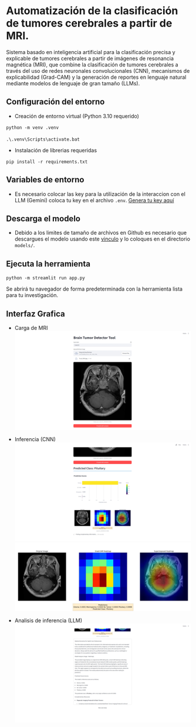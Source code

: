 # Automatización de la clasificación de tumores cerebrales a partir de MRI.

Sistema basado en inteligencia artificial para la clasificación precisa y explicable de tumores cerebrales a partir de imágenes de resonancia magnética (MRI), que combine la clasificación de tumores cerebrales a través del uso de redes neuronales convolucionales (CNN), mecanismos de explicabilidad (Grad-CAM) y la generación de reportes en lenguaje natural mediante modelos de lenguaje de gran tamaño (LLMs).

## Configuración del entorno
* Creación de entorno virtual (Python 3.10 requerido)
```
python -m venv .venv

.\.venv\Scripts\activate.bat
```
* Instalación de librerias requeridas
```
pip install -r requirements.txt
```
## Variables de entorno
* Es necesario colocar las key para la utilización de la interaccion con el LLM (Gemini) coloca tu key en el archivo ```.env```. [Genera tu key aquí](https://ai.google.dev/gemini-api/docs/api-key?hl=es-419#set-api-env-var)

## Descarga el modelo
* Debido a los limites de tamaño de archivos en Github es necesario que descargues el modelo usando este [vinculo](https://drive.google.com/drive/folders/1n3kZHhpODQwFrGaLBMIN4WPn6bnMhScF?usp=sharing)
y lo coloques en el directorio ```models/```.

## Ejecuta la herramienta
```
python -m streamlit run app.py
```
Se abrirá tu navegador de forma predeterminada con la herramienta lista para tu investigación.

## Interfaz Grafica
* Carga de MRI
![alt text](readme_imgs/image.png)

* Inferencia (CNN)
![alt text](readme_imgs/image-1.png)
![alt text](readme_imgs/image-2.png)

* Analisis de inferencia (LLM)
![alt text](readme_imgs/image-3.png)